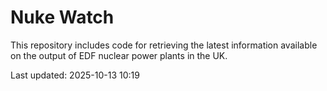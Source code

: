 # Nuke Watch

This repository includes code for retrieving the latest information available on the output of EDF nuclear power plants in the UK.

Last updated: 2025-10-13 10:19